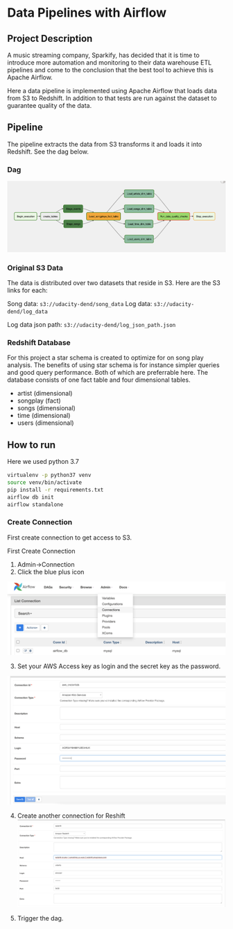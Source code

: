 # Data Pipelines with Airflow
## Project Description
A music streaming company, Sparkify, has decided that it is time to introduce more automation and monitoring to their data warehouse ETL pipelines and come to the conclusion that the best tool to achieve this is Apache Airflow.

Here a data pipeline is implemented using Apache Airflow that loads data from S3 to Redshift. In addition to that tests are run against the dataset to guarantee quality of the data.

## Pipeline
The pipeline extracts the data from S3 transforms it and loads it into Redshift. See the dag below.
### Dag
![alt text](assets/dag.png)
### Original S3 Data
The data is distributed over two datasets that reside in S3. Here are the S3 links for each:

Song data: `s3://udacity-dend/song_data`
Log data: `s3://udacity-dend/log_data`

Log data json path: `s3://udacity-dend/log_json_path.json`

### Redshift Database
For this project a star schema is created to optimize for on song play analysis. The benefits of using star schema is for instance simpler queries and good query performance. Both of which are preferrable here. The database consists of one fact table and four dimensional tables.

- artist (dimensional)
- songplay (fact)
- songs (dimensional)
- time (dimensional)
- users (dimensional)

## How to run
Here we used python 3.7
```bash
virtualenv -p python37 venv
source venv/bin/activate
pip install -r requirements.txt
airflow db init
airflow standalone
```

### Create Connection
First create connection to get access to S3.

First Create Connection
1. Admin->Connection
2. Click the blue plus icon

![alt text](assets/connections.png)

3. Set your AWS Access key as login and the secret key as the password.

![alt text](assets/awscreds.png)

4. Create another connection for Reshift
![alt text](assets/redshiftconn.png)
   
5. Trigger the dag.